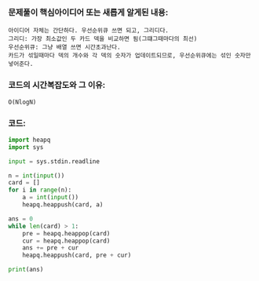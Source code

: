 ### 문제풀이 핵심아이디어 또는 새롭게 알게된 내용: 
    아이디어 자체는 간단하다. 우선순위큐 쓰면 되고, 그리디다.
    그리디: 가장 최소값인 두 카드 덱을 비교하면 됨(그떄그때마다의 최선)
    우선순위큐: 그냥 배열 쓰면 시간초과난다.
    카드가 섞일때마다 덱의 개수와 각 덱의 숫자가 업데이트되므로, 우선순위큐에는 섞인 숫자만 넣어준다.
    
### 코드의 시간복잡도와 그 이유:
    O(NlogN)


### 코드:
```python
import heapq
import sys

input = sys.stdin.readline

n = int(input())
card = []
for i in range(n):
    a = int(input())
    heapq.heappush(card, a)

ans = 0
while len(card) > 1:
    pre = heapq.heappop(card)
    cur = heapq.heappop(card)
    ans += pre + cur
    heapq.heappush(card, pre + cur)

print(ans)

```
